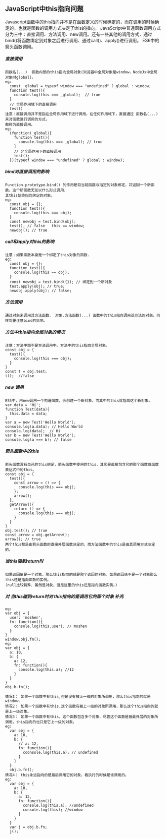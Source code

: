   ## JavaScript中this指向问题
  
  Javascript函数中的this指向并不是在函数定义的时候确定的，而在调用的时候确定的。也就是函数的调用方式决定了this的指向。
  JavaScript中普通函数调用方式分为三中：直接调用、方法调用、new调用。还有一些其他的调用方式，通过bind()将函数绑定到对象之后进行调用、通过call()、apply()进行调用。
  ES6中的箭头函数调用。
  ##### 直接调用
    函数名(...)  函数内部的this指向全局对象(浏览器中全局对象是window，NodeJs中全局对象时global)。
    eg:
      const _global = typeof window === "undefined" ? global : window;
      function test(){
        console.log(this === _global);	// true
      }
      // 全局作用域下的直接调用
      test() 
    注意：直接调用并不是指在全局作用域下进行调用，在任何作用域下，直接通过 函数名(...) 来对函数进行调用的方式，
    都称为直接调用。	
    eg:
      (function(_global){
        function test(){
          console.log(this === _global); // true
        }
        // 非全局作用下的直接调用
        test();
      })(typeof window === "undefined" ? global : window);	

  ##### bind对直接调用的影响
    Function.prototype.bind() 的作用是将当前函数与指定的对象绑定，并返回一个新函数，这个新函数无论以什么形式调用，
    其this始终指向绑定的对象。
    eg:
      const obj = {};
      function test(){
        console.log(this === obj);
      }
      const newobj = test.bind(obj);
      test(); // false   this == window;
      newobj(); // true

  ##### call和apply对this的影响
    注意：如果函数本身是一个绑定了this对象的函数.   
    eg:    
      const obj = {};
      function test(){
        console.log(this == obj);
      }
      const newobj = test.bind({}); // 绑定到一个新对象
      test.apply(obj); // true;
      newobj.apply(obj); // false;

  ##### 方法调用
    通过对象来调用其方法函数， 对象.方法函数(...) 函数中的this指向调用该方法的对象。同样需要注意bind的影响。

  ##### 方法中this指向全局对象的情况
    注意：方法中而不是方法调用中。方法中的this指向全局对象。
    const obj = {
      test(){
        console.log(this === obj);
      }
    }
    const t = obj.test;
    t();  //false

  ##### new 调用
    ES5中，用new调用一个构造函数，会创建一个新对象，而其中的this就指向这个新对象。
    var data = 'Hi';
    function Test(data){
      this.data = data;
    }
    var a = new Test('Hello World');
    console.log(a.data); // Hello World
    console.log(data);	// Hi
    var b = new Test('Hello World');
    console.log(a === b); // false

  ##### 箭头函数中的this
    箭头函数没有自己的this绑定，箭头函数中使用的this，其实是直接包含它的那个函数或函数表达式中的this。
    const obj = {
      test(){
        const arrow = () => {
          console.log(this === obj);
        };
        arrow();
      },
      getArrow(){
        return () => {
          console.log(this === obj);
        }
      }	
    }	
    obj.test(); // true
    const arrow = obj.getArrow();
    arrow(); // true
    两个this都是由箭头函数的直接外层函数决定的，而方法函数中的this是由其调用方式决定的。
    
  ##### 当this碰到return时
    如果返回值是一个对象，那么this指向的就是那个返回的对象，如果返回值不是一个对象那么this还是指向函数的实例。
    (null比较特殊，虽然是对象，但是这里的this还是指向函数实例。)    
    
  ##### 对 当this碰到return时对 this指向的是调用它的那个对象 补充
    eg:
    var obj = {
      user: 'moshen',
      fn: function(){
        console.log(this.user); // moshen
      }
    }
    window.obj.fn();
    eg:
    var obj = {
      a: 10,
      b: {
        a: 12,
        fn: function(){
          console.log(this.a); //12
        }
      }
    }
    obj.b.fn();    
    
    情况1： 如果一个函数中有this,但是没有被上一级的对象所调用，那么this指向的就是window.
    情况2： 如果一个函数中有this,这个函数有被上一级的对象所调用，那么这个this指向的就是上一级对象。
    情况3： 如果一个函数中有this，这个函数包含多个对象，尽管这个函数是被最外层的对象所调用，this指向的也只是它上一级的对象。
    eg:
      var obj = {
        a: 10,
        b: {
          // a: 12,
          fn: function(){
            coonsole.log(this.a); // undefined
          }
        }
      } 
      obj.b.fn();
    情况4： this永远指向的是最后调用它的对象，看执行的时候是谁调用的。
    eg: 
      var obj = {
        a: 10,
        b: {
          a: 12,
          fn: function(){
            console.log(this.a); //undefined
            console.log(this); //window
          }
        }
      }
      var j = obj.b.fn;
      j();

  

